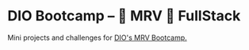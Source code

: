 # DIO Bootcamp – 🏦 MRV 🏦 FullStack 
Mini projects and challenges for [DIO's MRV Bootcamp.](https://web.dio.me/track/mrv-fullstack-developer)
